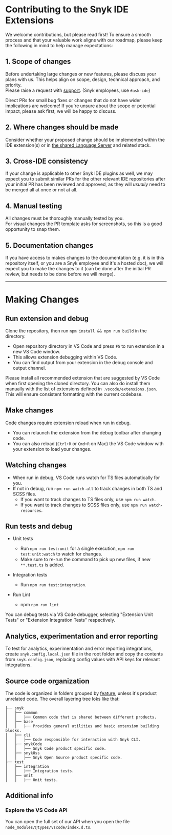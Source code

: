 # Contributing to the Snyk IDE Extensions

We welcome contributions, but please read first! To ensure a smooth process and that your valuable work aligns with our roadmap, please keep the following in mind to help manage expectations:

## 1. Scope of changes

Before undertaking large changes or new features, please discuss your plans with us. This helps align on scope, design, technical approach, and priority.  
Please raise a request with [support](https://support.snyk.io). (Snyk employees, use `#ask-ide`)

Direct PRs for small bug fixes or changes that do not have wider implications are welcome! If you're unsure about the scope or potential impact, please ask first, we will be happy to discuss.

## 2. Where changes should be made

Consider whether your proposed change should be implemented within the IDE extension(s) or in [the shared Language Server](https://github.com/snyk/snyk-ls) and related stack.

## 3. Cross-IDE consistency

If your change is applicable to other Snyk IDE plugins as well, we may expect you to submit similar PRs for the other relevant IDE repositories after your initial PR has been reviewed and approved, as they will _usually_ need to be merged all at once or not at all.

## 4. Manual testing

All changes must be thoroughly manually tested by you.  
For visual changes the PR template asks for screenshots, so this is a good opportunity to snap them.

## 5. Documentation changes

If you have access to makes changes to the documentation (e.g. it is in this repository itself, or you are a Snyk employee and it's a hosted doc), we will expect you to make the changes to it (can be done after the initial PR review, but needs to be done before we will merge).

---

# Making Changes

## Run extension and debug

Clone the repository, then run `npm install && npm run build` in the directory.

- Open repository directory in VS Code and press `F5` to run extension in a new VS Code window.
- This allows extension debugging within VS Code.
- You can find output from your extension in the debug console and output channel.

Please install all recommended extension that are suggested by VS Code when first opening the cloned directory. You can also do install them manually with the list of extensions defined in `.vscode/extensions.json`. This will ensure consistent formatting with the current codebase.

## Make changes

Code changes require extension reload when run in debug.

- You can relaunch the extension from the debug toolbar after changing code.
- You can also reload (`Ctrl+R` or `Cmd+R` on Mac) the VS Code window with your extension to load your changes.

## Watching changes

- When run in debug, VS Code runs watch for TS files automatically for you.
- If not in debug, run `npm run watch-all` to track changes in both TS and SCSS files.
  - If you want to track changes to TS files only, use `npm run watch`.
  - If you want to track changes to SCSS files only, use `npm run watch-resources`.

## Run tests and debug

- Unit tests
  - Run `npm run test:unit` for a single execution, `npm run test:unit:watch` to watch for changes.
  - Make sure to re-run the command to pick up new files, if new `**.test.ts` is added.

- Integration tests
  - Run `npm run test:integration`.

- Run Lint
  - npm `npm run lint`

You can debug tests via VS Code debugger, selecting "Extension Unit Tests" or "Extension Integration Tests" respectively.

## Analytics, experimentation and error reporting

To test for analytics, experimentation and error reporting integrations, create `snyk.config.local.json` file in the root folder and copy the contents from `snyk.config.json`, replacing config values with API keys for relevant integrations.

## Source code organization

The code is organized in folders grouped by [feature](https://phauer.com/2020/package-by-feature/), unless it's product unrelated code. The overall layering tree loks like that:

```
├── snyk
│   ├── common
│   │   ├── Common code that is shared between different products.
│   ├── base
│   │   ├── Provides general utilities and basic extension building blocks.
│   ├── cli
│   │   ├── Code responsible for interaction with Snyk CLI.
│   ├── snykCode
│   │   ├── Snyk Code product specific code.
│   ├── snykOss
│   │   ├── Snyk Open Source product specific code.
├── test
│   ├── integration
│   │   ├── Integration tests.
│   ├── unit
│   │   ├── Unit tests.
```

## Additional info

### Explore the VS Code API

You can open the full set of our API when you open the file `node_modules/@types/vscode/index.d.ts`.
